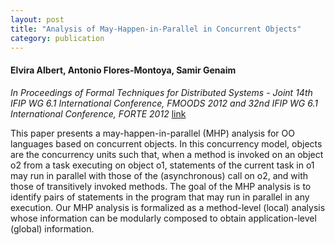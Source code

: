 ```yaml
---
layout: post
title: "Analysis of May-Happen-in-Parallel in Concurrent Objects"
category: publication
---
```

#### Elvira Albert, Antonio Flores-Montoya, Samir Genaim
*In Proceedings of Formal Techniques for Distributed Systems - Joint 14th IFIP WG
6.1 International Conference, FMOODS 2012 and 32nd IFIP WG 6.1
International Conference, FORTE 2012*  [link](http://rdcu.be/vlk5)

This paper presents a may-happen-in-parallel (MHP) analysis for OO languages based on concurrent objects. In this concurrency model, objects are the concurrency units such that, when a method is invoked on an object o2 from a task executing on object o1, statements of the current task in o1 may run in parallel with those of the (asynchronous) call on o2, and with those of transitively invoked methods. The goal of the MHP analysis is to identify pairs of statements in the program that may run in parallel in any execution. Our MHP analysis is formalized as a method-level (local) analysis whose information can be modularly composed to obtain application-level (global) information.